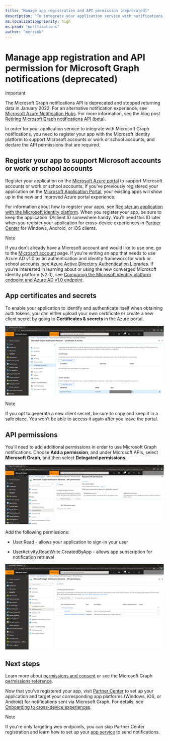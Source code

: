 ```yaml
---
title: "Manage app registration and API permission (deprecated)"
description: "To integrate your application service with notifications, register your app with the Microsoft identity platform and declare the required API permissions (deprecated)."
ms.localizationpriority: high
ms.prod: "notifications"
author: "merzink"
---
```


# Manage app registration and API permission for Microsoft Graph notifications (deprecated)

> [!IMPORTANT]
> The Microsoft Graph notifications API is deprecated and stopped returning data in January 2022. For an alternative notification experience, see [Microsoft Azure Notification Hubs](/azure/notification-hubs). For more information, see the blog post [Retiring Microsoft Graph notifications API (beta)](https://devblogs.microsoft.com/microsoft365dev/retiring-microsoft-graph-notifications/).

In order for your application service to integrate with Microsoft Graph notifications, you need to register your app with the Microsoft identity platform to support Microsoft accounts or work or school accounts, and declare the API permissions that are required.

## Register your app to support Microsoft accounts or work or school accounts

Register your application on the [Microsoft Azure portal](https://portal.azure.com/#home) to support Microsoft accounts or work or school accounts. If you’ve previously registered your application on the [Microsoft Application Portal](https://apps.dev.microsoft.com/), your existing apps will show up in the new and improved Azure portal experience.

For information about how to register your apps, see [Register an application with the Microsoft identity platform](auth-register-app-v2.md). When you register your app, be sure to keep the application ID/client ID somewhere handy. You'll need this ID later when you register your application for cross-device experiences in [Partner Center](https://partner.microsoft.com/) for Windows, Android, or iOS clients.

> [!NOTE]
> If you don't already have a Microsoft account and would like to use one, go to the [Microsoft account](https://account.microsoft.com/account) page. If you're writing an app that needs to use Azure AD v1.0 as an authentication and identity framework for work or school accounts, see [Azure Active Directory Authentication Libraries](/azure/active-directory/develop/active-directory-authentication-libraries). If you’re interested in learning about or using the new converged Microsoft identity platform (v2.0), see [Comparing the Microsoft identity platform endpoint and Azure AD v1.0 endpoint](/azure/active-directory/develop/azure-ad-endpoint-comparison).


## App certificates and secrets

To enable your application to identify and authenticate itself when obtaining auth tokens, you can either upload your own certificate or create a new client secret by going to **Certificates & secrets** in the Azure portal.
    
![Screenshot of app certificates and secrets in the Azure portal](images/notifications-app-secrets.png)
    
> [!NOTE]
> If you opt to generate a new client secret, be sure to copy and keep it in a safe place. You won’t be able to access it again after you leave the portal.

## API permissions

You'll need to add additional permissions in order to use Microsoft Graph notifications. Choose **Add a permission**, and under Microsoft APIs, select **Microsoft Graph**, and then select **Delegated permissions**.
    
![Screenshot of the Request API permissions page of the Azure portal](images/notifications-api-permissions.png)
    
Add the following permissions:

- User.Read - allows your application to sign-in your user

- UserActivity.ReadWrite.CreatedByApp - allows app subscription for notification retrieval

![Screenshot showing the delegated permissions for notifications in the Azure portal](images/notifications-api-permissions-list.png)

## Next steps

Learn more about [permissions and consent](/azure/active-directory/develop/v2-permissions-and-consent) or see the Microsoft Graph [permissions reference](./permissions-reference.md).

Now that you’ve registered your app, visit [Partner Center](https://partner.microsoft.com/) to set up your application and target your corresponding app platforms (Windows, iOS, or Android) for notifications sent via Microsoft Graph. For details, see [Onboarding to cross-device experiences](notifications-integration-cross-device-experiences-onboarding.md). 

>[!NOTE]
>If you're only targeting web endpoints, you can skip Partner Center registration and learn how to set up your [app service](notifications-integrating-app-server.md) to send notifications.
